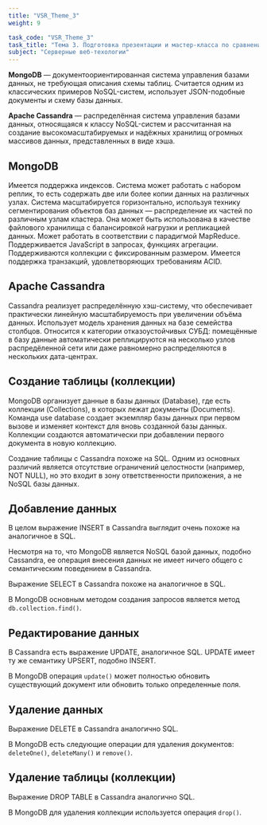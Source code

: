 ```yaml
---
title: "VSR_Theme_3"
weight: 9

task_code: "VSR_Theme_3"
task_title: "Тема 3. Подготовка презентации и мастер-класса по сравнению характеристик MongoDB и Cassandra"
subject: "Серверные веб-техологии"
---
```


**MongoDB** — документоориентированная система управления базами данных, не требующая описания схемы таблиц. Считается одним из классических примеров NoSQL-систем, использует JSON-подобные документы и схему базы данных.

**Apache Cassandra** — распределённая система управления базами данных, относящаяся к классу NoSQL-систем и рассчитанная на создание высокомасштабируемых и надёжных хранилищ огромных массивов данных, представленных в виде хэша.

## MongoDB

Имеется поддержка индексов. Система может работать с набором реплик, то есть содержать две или более копии данных на различных узлах. Система масштабируется горизонтально, используя технику сегментирования объектов баз данных — распределение их частей по различным узлам кластера. Она может быть использована в качестве файлового хранилища с балансировкой нагрузки и репликацией данных. Может работать в соответствии с парадигмой MapReduce. Поддерживается JavaScript в запросах, функциях агрегации. Поддерживаются коллекции с фиксированным размером. Имеется поддержка транзакций, удовлетворяющих требованиям ACID.

## Apache Cassandra

Cassandra реализует распределённую хэш-систему, что обеспечивает практически линейную масштабируемость при увеличении объёма данных. Использует модель хранения данных на базе семейства столбцов. Относится к категории отказоустойчивых СУБД: помещённые в базу данные автоматически реплицируются на несколько узлов распредёленной сети или даже равномерно распределяются в нескольких дата-центрах.

## Создание таблицы (коллекции)

MongoDB организует данные в базы данных (Database), где есть коллекции (Collections), в которых лежат документы (Documents). Команда use database создает экземпляр базы данных при первом вызове и изменяет контекст для вновь созданной базы данных. Коллекции создаются автоматически при добавлении первого документа в новую коллекцию.

Создание таблицы с Cassandra похоже на SQL. Одним из основных различий является отсутствие ограничений целостности (например, NOT NULL), но это входит в зону ответственности приложения, а не NoSQL базы данных.

## Добавление данных

В целом выражение INSERT в Cassandra выглядит очень похоже на аналогичное в SQL.

Несмотря на то, что MongoDB является NoSQL базой данных, подобно Cassandra, ее операция внесения данных не имеет ничего общего с семантическим поведением в Cassandra.

Выражение SELECT в Cassandra похоже на аналогичное в SQL.

В MongoDB основным методом создания запросов является метод `db.collection.find()`.

## Редактирование данных

В Cassandra есть выражение UPDATE, аналогичное SQL. UPDATE имеет ту же семантику UPSERT, подобно INSERT.

В MongoDB операция `update()` может полностью обновить существующий документ или обновить только определенные поля.

## Удаление данных

Выражение DELETE в Cassandra аналогично SQL.

В MongoDB есть следующие операции для удаления документов: `deleteOne()`, `deleteMany()` и `remove()`.

## Удаление таблицы (коллекции)

Выражение DROP TABLE в Cassandra аналогично SQL.

В MongoDB для удаления коллекции используется операция `drop()`.